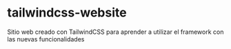 # tailwindcss-website
 Sitio web creado con TailwindCSS para aprender a utilizar el framework con las nuevas funcionalidades
